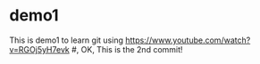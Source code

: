 # demo1
This is demo1 to learn git using https://www.youtube.com/watch?v=RGOj5yH7evk
#, OK, This is the 2nd commit!
